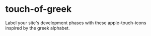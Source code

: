 touch-of-greek
==============

Label your site's development phases with these apple-touch-icons inspired by the greek alphabet.